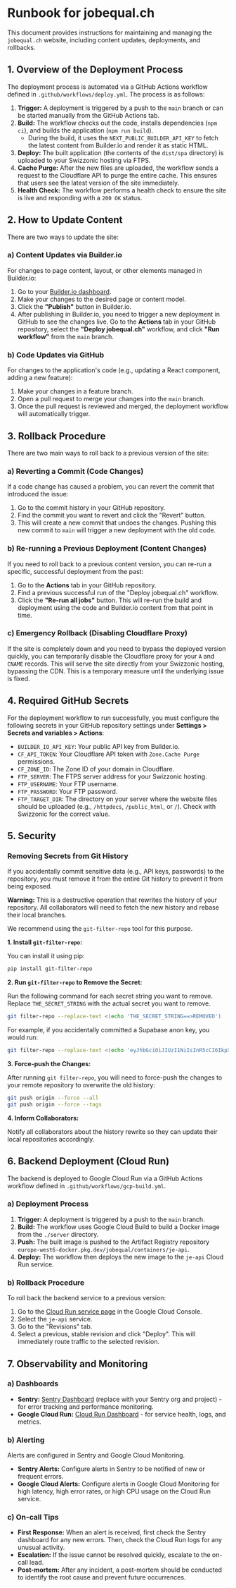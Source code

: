 # Runbook for jobequal.ch

This document provides instructions for maintaining and managing the `jobequal.ch` website, including content updates, deployments, and rollbacks.

## 1. Overview of the Deployment Process

The deployment process is automated via a GitHub Actions workflow defined in `.github/workflows/deploy.yml`. The process is as follows:

1.  **Trigger:** A deployment is triggered by a push to the `main` branch or can be started manually from the GitHub Actions tab.
2.  **Build:** The workflow checks out the code, installs dependencies (`npm ci`), and builds the application (`npm run build`).
    *   During the build, it uses the `NEXT_PUBLIC_BUILDER_API_KEY` to fetch the latest content from Builder.io and render it as static HTML.
3.  **Deploy:** The built application (the contents of the `dist/spa` directory) is uploaded to your Swizzonic hosting via FTPS.
4.  **Cache Purge:** After the new files are uploaded, the workflow sends a request to the Cloudflare API to purge the entire cache. This ensures that users see the latest version of the site immediately.
5.  **Health Check:** The workflow performs a health check to ensure the site is live and responding with a `200 OK` status.

## 2. How to Update Content

There are two ways to update the site:

### a) Content Updates via Builder.io

For changes to page content, layout, or other elements managed in Builder.io:

1.  Go to your [Builder.io dashboard](https://builder.io/content).
2.  Make your changes to the desired page or content model.
3.  Click the **"Publish"** button in Builder.io.
4.  After publishing in Builder.io, you need to trigger a new deployment in GitHub to see the changes live. Go to the **Actions** tab in your GitHub repository, select the **"Deploy jobequal.ch"** workflow, and click **"Run workflow"** from the `main` branch.

### b) Code Updates via GitHub

For changes to the application's code (e.g., updating a React component, adding a new feature):

1.  Make your changes in a feature branch.
2.  Open a pull request to merge your changes into the `main` branch.
3.  Once the pull request is reviewed and merged, the deployment workflow will automatically trigger.

## 3. Rollback Procedure

There are two main ways to roll back to a previous version of the site:

### a) Reverting a Commit (Code Changes)

If a code change has caused a problem, you can revert the commit that introduced the issue:

1.  Go to the commit history in your GitHub repository.
2.  Find the commit you want to revert and click the "Revert" button.
3.  This will create a new commit that undoes the changes. Pushing this new commit to `main` will trigger a new deployment with the old code.

### b) Re-running a Previous Deployment (Content Changes)

If you need to roll back to a previous content version, you can re-run a specific, successful deployment from the past:

1.  Go to the **Actions** tab in your GitHub repository.
2.  Find a previous successful run of the "Deploy jobequal.ch" workflow.
3.  Click the **"Re-run all jobs"** button. This will re-run the build and deployment using the code and Builder.io content from that point in time.

### c) Emergency Rollback (Disabling Cloudflare Proxy)

If the site is completely down and you need to bypass the deployed version quickly, you can temporarily disable the Cloudflare proxy for your `A` and `CNAME` records. This will serve the site directly from your Swizzonic hosting, bypassing the CDN. This is a temporary measure until the underlying issue is fixed.

## 4. Required GitHub Secrets

For the deployment workflow to run successfully, you must configure the following secrets in your GitHub repository settings under **Settings > Secrets and variables > Actions**:

*   `BUILDER_IO_API_KEY`: Your public API key from Builder.io.
*   `CF_API_TOKEN`: Your Cloudflare API token with `Zone.Cache Purge` permissions.
*   `CF_ZONE_ID`: The Zone ID of your domain in Cloudflare.
*   `FTP_SERVER`: The FTPS server address for your Swizzonic hosting.
*   `FTP_USERNAME`: Your FTP username.
*   `FTP_PASSWORD`: Your FTP password.
*   `FTP_TARGET_DIR`: The directory on your server where the website files should be uploaded (e.g., `/httpdocs`, `/public_html`, or `/`). Check with Swizzonic for the correct value.

## 5. Security

### Removing Secrets from Git History

If you accidentally commit sensitive data (e.g., API keys, passwords) to the repository, you must remove it from the entire Git history to prevent it from being exposed.

**Warning:** This is a destructive operation that rewrites the history of your repository. All collaborators will need to fetch the new history and rebase their local branches.

We recommend using the `git-filter-repo` tool for this purpose.

**1. Install `git-filter-repo`:**

You can install it using pip:
```bash
pip install git-filter-repo
```

**2. Run `git-filter-repo` to Remove the Secret:**

Run the following command for each secret string you want to remove. Replace `THE_SECRET_STRING` with the actual secret you want to remove.

```bash
git filter-repo --replace-text <(echo 'THE_SECRET_STRING==>REMOVED')
```

For example, if you accidentally committed a Supabase anon key, you would run:
```bash
git filter-repo --replace-text <(echo 'eyJhbGciOiJIUzI1NiIsInR5cCI6IkpXVCJ9.eyJpc3MiOiJzdXBhYmFzZSIsInJlZiI6InppdGhrdnRsd2ZqanNycWFmd2dxIiwicm9sZSI6ImFub24iLCJpYXQiOjE3NTUyNDg4NDIsImV4cCI6MjA3MDgyNDg0Mn0.IUhGxHCiSRalAghaZ-4m88REuMCDtjjo0X_SKmALQk0==>REMOVED')
```

**3. Force-push the Changes:**

After running `git filter-repo`, you will need to force-push the changes to your remote repository to overwrite the old history:

```bash
git push origin --force --all
git push origin --force --tags
```

**4. Inform Collaborators:**

Notify all collaborators about the history rewrite so they can update their local repositories accordingly.

## 6. Backend Deployment (Cloud Run)

The backend is deployed to Google Cloud Run via a GitHub Actions workflow defined in `.github/workflows/gcp-build.yml`.

### a) Deployment Process

1.  **Trigger:** A deployment is triggered by a push to the `main` branch.
2.  **Build:** The workflow uses Google Cloud Build to build a Docker image from the `./server` directory.
3.  **Push:** The built image is pushed to the Artifact Registry repository `europe-west6-docker.pkg.dev/jobequal/containers/je-api`.
4.  **Deploy:** The workflow then deploys the new image to the `je-api` Cloud Run service.

### b) Rollback Procedure

To roll back the backend service to a previous version:

1.  Go to the [Cloud Run service page](https://console.cloud.google.com/run?project=jobequal) in the Google Cloud Console.
2.  Select the `je-api` service.
3.  Go to the "Revisions" tab.
4.  Select a previous, stable revision and click "Deploy". This will immediately route traffic to the selected revision.

## 7. Observability and Monitoring

### a) Dashboards

-   **Sentry:** [Sentry Dashboard](https://sentry.io/organizations/your-org/projects/your-project/) (replace with your Sentry org and project) - for error tracking and performance monitoring.
-   **Google Cloud Run:** [Cloud Run Dashboard](https://console.cloud.google.com/run?project=jobequal) - for service health, logs, and metrics.

### b) Alerting

Alerts are configured in Sentry and Google Cloud Monitoring.

-   **Sentry Alerts:** Configure alerts in Sentry to be notified of new or frequent errors.
-   **Google Cloud Alerts:** Configure alerts in Google Cloud Monitoring for high latency, high error rates, or high CPU usage on the Cloud Run service.

### c) On-call Tips

-   **First Response:** When an alert is received, first check the Sentry dashboard for any new errors. Then, check the Cloud Run logs for any unusual activity.
-   **Escalation:** If the issue cannot be resolved quickly, escalate to the on-call lead.
-   **Post-mortem:** After any incident, a post-mortem should be conducted to identify the root cause and prevent future occurrences.
